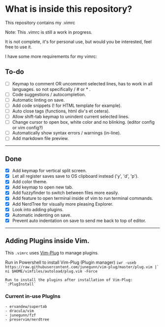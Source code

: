 # What is inside this repository?

This repository contains my .vimrc

Note: This .vimrc is still a work in progress.

It is not complete, it's for personal use, but would you be interested, feel
free to use it.

I have some more requirements for my vimrc:

## To-do

- [ ] Keymap <C-/> to comment OR uncomment selected lines, has to work in all
languages. so not specifically / # or * .
- [ ] Code suggestions / autocompletion.
- [ ] Automatic linting on save.
- [ ] Add code snippets (! for HTML template for example).
- [ ] Auto close tags (functions, html div's et cetera).
- [ ] Allow shift-tab keymap to unindent current selected lines.
- [ ] Change cursor to open box, white color and no blinking. (editor config or
  vim config?)
- [ ] Automatically show syntax errors / warnings (in-line).
- [ ] Add markdown file preview.

---

## Done

- [x] Add keymap for vertical split screen.
- [x] Let all register saves save to OS clipboard instead ('y', 'd', 'p').
- [x] Add color theme.
- [x] Add keymap to open new tab.
- [x] Add fuzzyfinder to switch between files more easily.
- [x] Add feature to open terminal inside of vim to run terminal commands.
- [x] Add NerdTree for visually more pleasing Explorer.
- [x] Look into adding plugins.
- [x] Automatic indenting on save.
- [x] Prevent auto indentation on save to send me back to top of editor.

---

## Adding Plugins inside Vim.
This `.vimrc` uses [Vim-Plug](https://github.com/junegunn/vim-plug) to manage plugins.

Run in Powershell to install Vim-Plug (Plugin manager)
    ```
    iwr -useb https://raw.githubusercontent.com/junegunn/vim-plug/master/plug.vim |`
    ni $HOME/vimfiles/autoload/plug.vim -Force
    ```

    Run to install the plugins after installation of Vim-Plug:
    `:PlugInstall`

### Current in-use PlugIns

    - ervandew/supertab
    - dracula/vim
    - junegunn/fzf
    - preservim/nerdtree
